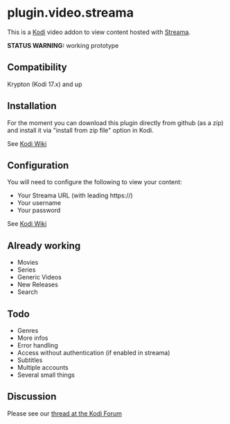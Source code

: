 # plugin.video.streama
This is a [Kodi](https://github.com/xbmc) video addon to view content hosted with [Streama](https://github.com/dularion/streama).

__STATUS WARNING:__ working prototype

## Compatibility
Krypton (Kodi 17.x) and up

## Installation
For the moment you can download this plugin directly from github (as a zip) and install it via "install from zip file" option in Kodi.

See [Kodi Wiki](http://kodi.wiki/view/HOW-TO:Install_add-ons_from_zip_files)

## Configuration
You will need to configure the following to view your content:
* Your Streama URL (with leading https://)
* Your username
* Your password

See [Kodi Wiki](http://kodi.wiki/view/Add-on_manager)


## Already working
* Movies
* Series
* Generic Videos
* New Releases
* Search

## Todo ##
* Genres
* More infos
* Error handling
* Access without authentication (if enabled in streama)
* Subtitles
* Multiple accounts
* Several small things


## Discussion
Please see our [thread at the Kodi Forum](https://forum.kodi.tv/showthread.php?tid=320484)
